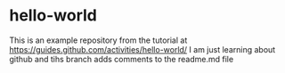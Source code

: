 # hello-world
This is an example repository from the tutorial at https://guides.github.com/activities/hello-world/
I am just learning about github and tihs branch adds comments to the readme.md file


